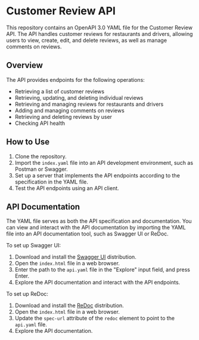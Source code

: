 # Customer Review API

This repository contains an OpenAPI 3.0 YAML file for the Customer Review API. The API handles customer reviews for restaurants and drivers, allowing users to view, create, edit, and delete reviews, as well as manage comments on reviews.

## Overview

The API provides endpoints for the following operations:

- Retrieving a list of customer reviews
- Retrieving, updating, and deleting individual reviews
- Retrieving and managing reviews for restaurants and drivers
- Adding and managing comments on reviews
- Retrieving and deleting reviews by user
- Checking API health

## How to Use

1. Clone the repository.
2. Import the `index.yaml` file into an API development environment, such as Postman or Swagger.
3. Set up a server that implements the API endpoints according to the specification in the YAML file.
4. Test the API endpoints using an API client.

## API Documentation

The YAML file serves as both the API specification and documentation. You can view and interact with the API documentation by importing the YAML file into an API documentation tool, such as Swagger UI or ReDoc.

To set up Swagger UI:

1. Download and install the [Swagger UI](https://swagger.io/tools/swagger-ui/) distribution.
2. Open the `index.html` file in a web browser.
3. Enter the path to the `api.yaml` file in the "Explore" input field, and press Enter.
4. Explore the API documentation and interact with the API endpoints.

To set up ReDoc:

1. Download and install the [ReDoc](https://github.com/Redocly/redoc) distribution.
2. Open the `index.html` file in a web browser.
3. Update the `spec-url` attribute of the `redoc` element to point to the `api.yaml` file.
4. Explore the API documentation.
